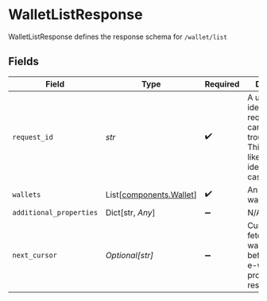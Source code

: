 # WalletListResponse

WalletListResponse defines the response schema for `/wallet/list`


## Fields

| Field                                                                                                                                       | Type                                                                                                                                        | Required                                                                                                                                    | Description                                                                                                                                 |
| ------------------------------------------------------------------------------------------------------------------------------------------- | ------------------------------------------------------------------------------------------------------------------------------------------- | ------------------------------------------------------------------------------------------------------------------------------------------- | ------------------------------------------------------------------------------------------------------------------------------------------- |
| `request_id`                                                                                                                                | *str*                                                                                                                                       | :heavy_check_mark:                                                                                                                          | A unique identifier for the request, which can be used for troubleshooting. This identifier, like all Plaid identifiers, is case sensitive. |
| `wallets`                                                                                                                                   | List[[components.Wallet](../../models/components/wallet.md)]                                                                                | :heavy_check_mark:                                                                                                                          | An array of e-wallets                                                                                                                       |
| `additional_properties`                                                                                                                     | Dict[str, *Any*]                                                                                                                            | :heavy_minus_sign:                                                                                                                          | N/A                                                                                                                                         |
| `next_cursor`                                                                                                                               | *Optional[str]*                                                                                                                             | :heavy_minus_sign:                                                                                                                          | Cursor used for fetching e-wallets created before the latest e-wallet provided in this response                                             |